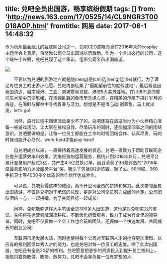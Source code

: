 title: 兑吧全员出国游，畅享缤纷假期
tags: []
from: 'http://news.163.com/17/0525/14/CL9NGR3T00018AOP.html'
fromtitle: 网易
date: 2017-06-1 14:48:32
---
作为杭州最会玩儿的互联网公司之一，兑吧CEO陈晓亮曾在2016年末的cosplay主题年会上表示，将奖励公司全员出国游以示激励。作为一个言出必行的公司，这个端午小长假，兑吧兑现了这个承诺，组织公司全员出国旅游。<!--more-->

![](http://cms-bucket.nosdn.127.net/catchpic/6/65/65f2ee5568e43a55510033870a2c958a.png?imageView&thumbnail=550x0)

&emsp;&emsp;不要以为兑吧的旅游地点就是随(neng)便(chi)选(neng)选(he)就行，为了满足每位员工的出游小心愿，兑吧内部征集了“最期望前往的度假胜地”，最后精选出泰国清迈、越南岘港、三亚、柬埔寨吴哥窟、港澳5大美景胜地。在川流不息的摩托车大军中沉淀思绪，在活蹦乱跳的鱼市里洗涤心灵，在精美的浮雕下探讨岁月的痕迹，在海鲜与椰林中寻找青春与活力。想想是不是很心动!别着急，马上就出发，let's go!

&emsp;&emsp;当然，旅行过程中团建活动是少不了的。兑吧还将在旅游当地为小伙伴精心准备一些游戏活动，让大家在放松自我、尽情玩乐的同时，还能加深同事之间的团结意识。兑吧要做的是，让每一位员工都能在工作的时候团结合作、认真尽责，玩的时候也能开心尽兴，work hard才能play hard!

&emsp;&emsp;自兑吧成立以来，一直保持着高速发展的状态。兑吧一直致力于帮助互联网企业提升运营效率和效果，凭借极致的运营服务，据统计到2016年12月，兑吧平台累计登录用户超过3亿，共产生4.5亿兑换订单，而且荣获了36氪评选的“2016年度最具影响力运营服务平台”奖。吸引了包括QQ浏览器、饿了么、58同城、360手机卫士等4000多个优质的合作伙伴达成合作。

&emsp;&emsp;可以说，兑吧获得这样的成绩，离不开公司全员的拼搏和努力。此次带领全员出国旅游，不仅是兑吧对于承诺的兑现，更是对公司全员努力成绩的肯定。公司团队团结一心，一起拼搏，为了共同目标一起成长!

&emsp;&emsp;同样，兑吧能够这样大手笔请全员300多人出国游，这也是对兑吧实力的鉴证。兑吧将在运营领域深度耕耘，不断优化运营服务，致力于成为行业里的领导者。同时，兑吧不仅要做一个会工作也会玩的团队，还要做一个快速发展、共同成长的创业公司!

&emsp;&emsp;互联网市场发展火热，同时也使得每个公司对互联网人才的抢夺更加激烈。以应有的福利回馈优秀人才的努力，也是兑吧对每一位员工的态度。除了此次出国游，兑吧还有全员20薪的福利。兑吧愿意把更多的资源投入到提升员工福利上，相信只要你敢做、敢拼、敢努力，兑吧不会辜负每一位有梦想的人!

